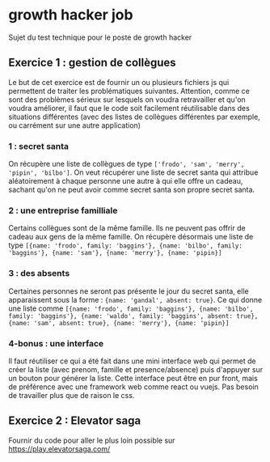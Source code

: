 # growth hacker job
Sujet du test technique pour le poste de growth hacker

## Exercice 1 : gestion de collègues

Le but de cet exercice est de fournir un ou plusieurs fichiers js qui permettent de traiter les problématiques suivantes.
Attention, comme ce sont des problèmes sérieux sur lesquels on voudra retravailler et qu'on voudra améliorer, il faut que le code soit facilement réutilisable dans des situations différentes (avec des listes de collègues différentes par exemple, ou carrément sur une autre application)

### 1 : secret santa
On récupère une liste de collègues de type `['frodo', 'sam', 'merry', 'pipin', 'bilbo']`.
On veut récupérer une liste de secret santa qui attribue aléatoirement à chaque personne une autre à qui elle offre un cadeau, sachant qu'on ne peut avoir comme secret santa son propre secret santa.

### 2 : une entreprise familliale
Certains collègues sont de la même famille. Ils ne peuvent pas offrir de cadeau aux gens de la même famille.
On récupère désormais une liste de type `[{name: 'frodo', family: 'baggins'}, {name: 'bilbo', family: 'baggins'}, {name: 'sam'}, {name: 'merry'}, {name: 'pipin}]`

### 3 : des absents
Certaines personnes ne seront pas présente le jour du secret santa, elle apparaissent sous la forme : `{name: 'gandal', absent: true}`. Ce qui donne une liste comme `[{name: 'frodo', family: 'baggins'}, {name: 'bilbo', family: 'baggins'}, {name: 'waldo', family: 'baggins', absent: true}, {name: 'sam', absent: true}, {name: 'merry'}, {name: 'pipin}]`

### 4-bonus : une interface

Il faut réutiliser ce qui a été fait dans une mini interface web qui permet de créer la liste (avec prenom, famille et presence/absence) puis d'appuyer sur un bouton pour générer la liste. Cette interface peut être en pur front, mais de préférence avec une framework web comme react ou vuejs. Pas besoin de travailler plus que de raison le css.

## Exercice 2 : Elevator saga

Fournir du code pour aller le plus loin possible sur https://play.elevatorsaga.com/